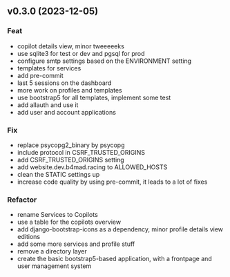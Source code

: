 ## v0.3.0 (2023-12-05)

### Feat

- copilot details view, minor tweeeeeks
- use sqlite3 for test or dev and pgsql for prod
- configure smtp settings based on the ENVIRONMENT setting
- templates for services
- add pre-commit
- last 5 sessions on the dashboard
- more work on profiles and templates
- use bootstrap5 for all templates, implement some test
- add allauth and use it
- add user and account applications

### Fix

- replace psycopg2_binary by psycopg
- include protocol in CSRF_TRUSTED_ORIGINS
- add CSRF_TRUSTED_ORIGINS setting
- add website.dev.b4mad.racing to ALLOWED_HOSTS
- clean the STATIC settings up
- increase code quality by using pre-commit, it leads to a lot of fixes

### Refactor

- rename Services to Copilots
- use a table for the copilots overview
- add django-bootstrap-icons as a dependency, minor profile details view editions
- add some more services and profile stuff
- remove a directory layer
- create the basic bootstrap5-based application, with a frontpage and user management system

